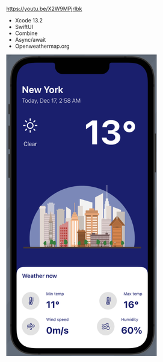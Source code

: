 https://youtu.be/X2W9MPjrIbk

- Xcode 13.2
- SwiftUI
- Combine
- Async/await
- Openweathermap.org

<img src="preview.png" width="400">
